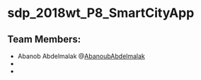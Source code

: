 # sdp_2018wt_P8_SmartCityApp
## Team Members:
* Abanob Abdelmalak @[AbanoubAbdelmalak](https://github.com/AbanoubAbdelmalak)
*  
* 
